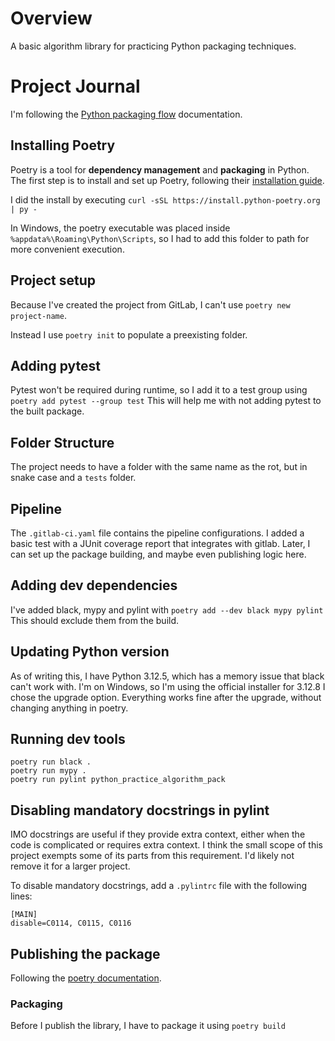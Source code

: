 # Overview
A basic algorithm library for practicing Python packaging techniques.
# Project Journal
I'm following the [Python packaging flow](https://packaging.python.org/en/latest/flow/) documentation.
## Installing Poetry
Poetry is a tool for **dependency management** and **packaging** in Python. The first step is to install and set up Poetry, following their [installation guide](https://python-poetry.org/docs/#installing-with-the-official-installer).

I did the install by executing `curl -sSL https://install.python-poetry.org | py -`

In Windows, the poetry executable was placed inside `%appdata%\Roaming\Python\Scripts`, so I had to add this folder to path for more convenient execution.
## Project setup
Because I've created the project from GitLab, I can't use `poetry new project-name`.

Instead I use `poetry init` to populate a preexisting folder.

## Adding pytest
Pytest won't be required during runtime, so I add it to a test group using `poetry add pytest --group test`
This will help me with not adding pytest to the built package.

## Folder Structure
The project needs to have a folder with the same name as the rot, but in snake case and a `tests` folder.

## Pipeline
The `.gitlab-ci.yaml` file contains the pipeline configurations.
I added a basic test with a JUnit coverage report that integrates with gitlab.
Later, I can set up the package building, and maybe even publishing logic here.

## Adding dev dependencies
I've added black, mypy and pylint with `poetry add --dev black mypy pylint`
This should exclude them from the build.

## Updating Python version
As of writing this, I have Python 3.12.5, which has a memory issue that black can't work with.
I'm on Windows, so I'm using the official installer for 3.12.8
I chose the upgrade option.
Everything works fine after the upgrade, without changing anything in poetry.

## Running dev tools
```commandline
poetry run black .
poetry run mypy .
poetry run pylint python_practice_algorithm_pack
```

## Disabling mandatory docstrings in pylint
IMO docstrings are useful if they provide extra context, either when the code is complicated
or requires extra context. I think the small scope of this project exempts some of its parts
from this requirement. I'd likely not remove it for a larger project.

To disable mandatory docstrings, add a `.pylintrc` file with the following lines:
```
[MAIN]
disable=C0114, C0115, C0116
```

## Publishing the package
Following the [poetry documentation](https://python-poetry.org/docs/libraries/).
### Packaging
Before I publish the library, I have to package it using `poetry build`